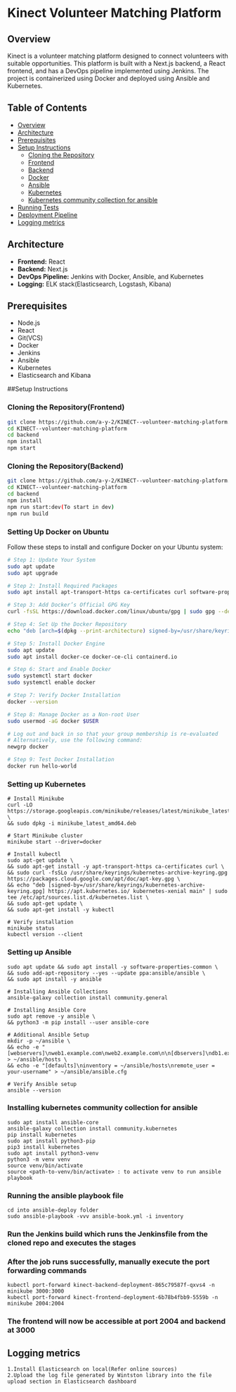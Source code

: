 # Kinect Volunteer Matching Platform

## Overview

Kinect is a volunteer matching platform designed to connect volunteers with suitable opportunities. This platform is built with a Next.js backend, a React frontend, and has a DevOps pipeline implemented using Jenkins. The project is containerized using Docker and deployed using Ansible and Kubernetes.

## Table of Contents

- [Overview](#overview)
- [Architecture](#architecture)
- [Prerequisites](#prerequisites)
- [Setup Instructions](#setup-instructions)
  - [Cloning the Repository](#cloning-the-repository)
  - [Frontend](#frontend)
  - [Backend](#backend)
  - [Docker](#docker)
  - [Ansible](#ansible)
  - [Kubernetes](#kubernetes)
  - [Kubernetes community collection for ansible](#kubernetes-community-module)
- [Running Tests](#running-tests)
- [Deployment Pipeline](#deployment-pipeline)
- [Logging metrics](#logging-metrics)

## Architecture

- **Frontend:** React
- **Backend:** Next.js
- **DevOps Pipeline:** Jenkins with Docker, Ansible, and Kubernetes
- **Logging:** ELK stack(Elasticsearch, Logstash, Kibana)

## Prerequisites

- Node.js
- React
- Git(VCS)
- Docker
- Jenkins
- Ansible
- Kubernetes
- Elasticsearch and Kibana

##Setup Instructions

### Cloning the Repository(Frontend)

```bash
git clone https://github.com/a-y-2/KINECT--volunteer-matching-platform.git
cd KINECT--volunteer-matching-platform
cd backend
npm install
npm start
```

### Cloning the Repository(Backend)

```bash
git clone https://github.com/a-y-2/KINECT--volunteer-matching-platform.git
cd KINECT--volunteer-matching-platform
cd backend
npm install
npm run start:dev(To start in dev)
npm run build
```

### Setting Up Docker on Ubuntu

Follow these steps to install and configure Docker on your Ubuntu system:

```bash
# Step 1: Update Your System
sudo apt update
sudo apt upgrade

# Step 2: Install Required Packages
sudo apt install apt-transport-https ca-certificates curl software-properties-common

# Step 3: Add Docker’s Official GPG Key
curl -fsSL https://download.docker.com/linux/ubuntu/gpg | sudo gpg --dearmor -o /usr/share/keyrings/docker-archive-keyring.gpg

# Step 4: Set Up the Docker Repository
echo "deb [arch=$(dpkg --print-architecture) signed-by=/usr/share/keyrings/docker-archive-keyring.gpg] https://download.docker.com/linux/ubuntu $(lsb_release -cs) stable" | sudo tee /etc/apt/sources.list.d/docker.list > /dev/null

# Step 5: Install Docker Engine
sudo apt update
sudo apt install docker-ce docker-ce-cli containerd.io

# Step 6: Start and Enable Docker
sudo systemctl start docker
sudo systemctl enable docker

# Step 7: Verify Docker Installation
docker --version

# Step 8: Manage Docker as a Non-root User
sudo usermod -aG docker $USER

# Log out and back in so that your group membership is re-evaluated
# Alternatively, use the following command:
newgrp docker

# Step 9: Test Docker Installation
docker run hello-world

```

### Setting up Kubernetes

```
# Install Minikube
curl -LO https://storage.googleapis.com/minikube/releases/latest/minikube_latest_amd64.deb \
&& sudo dpkg -i minikube_latest_amd64.deb

# Start Minikube cluster
minikube start --driver=docker

# Install kubectl
sudo apt-get update \
&& sudo apt-get install -y apt-transport-https ca-certificates curl \
&& sudo curl -fsSLo /usr/share/keyrings/kubernetes-archive-keyring.gpg https://packages.cloud.google.com/apt/doc/apt-key.gpg \
&& echo "deb [signed-by=/usr/share/keyrings/kubernetes-archive-keyring.gpg] https://apt.kubernetes.io/ kubernetes-xenial main" | sudo tee /etc/apt/sources.list.d/kubernetes.list \
&& sudo apt-get update \
&& sudo apt-get install -y kubectl

# Verify installation
minikube status
kubectl version --client
```

### Setting up Ansible

```
sudo apt update && sudo apt install -y software-properties-common \
&& sudo add-apt-repository --yes --update ppa:ansible/ansible \
&& sudo apt install -y ansible

# Installing Ansible Collections
ansible-galaxy collection install community.general

# Installing Ansible Core
sudo apt remove -y ansible \
&& python3 -m pip install --user ansible-core

# Additional Ansible Setup
mkdir -p ~/ansible \
&& echo -e "[webservers]\nweb1.example.com\nweb2.example.com\n\n[dbservers]\ndb1.example.com" > ~/ansible/hosts \
&& echo -e "[defaults]\ninventory = ~/ansible/hosts\nremote_user = your-username" > ~/ansible/ansible.cfg

# Verify Ansible setup
ansible --version
```

### Installing kubernetes community collection for ansible

```
sudo apt install ansible-core
ansible-galaxy collection install community.kubernetes
pip install kubernetes
sudo apt install python3-pip
pip3 install kubernetes
sudo apt install python3-venv
python3 -m venv venv
source venv/bin/activate
source <path-to-venv/bin/activate> : to activate venv to run ansible playbook
```

### Running the ansible playbook file
```
cd into ansible-deploy folder
sudo ansible-playbook -vvv ansible-book.yml -i inventory
```

### Run the Jenkins build which runs the Jenkinsfile from the cloned repo and executes the stages

### After the job runs successfully, manually execute the port forwarding commands
```
kubectl port-forward kinect-backend-deployment-865c79587f-qxvs4 -n minikube 3000:3000
kubectl port-forward kinect-frontend-deployment-6b78b4fbb9-5559b -n minikube 2004:2004
```
### The frontend will now be accessible at port 2004 and backend at 3000

## Logging metrics
```
1.Install Elasticsearch on local(Refer online sources)
2.Upload the log file generated by Wintston library into the file upload section in Elasticsearch dashboard
```






